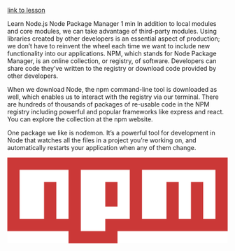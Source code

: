 [link to lesson](https://www.codecademy.com/paths/create-a-back-end-app-with-javascript/tracks/bapi-learn-express/modules/introduction-to-node-js/lessons/node/exercises/npm)

Learn Node.js
Node Package Manager
1 min
In addition to local modules and core modules, we can take advantage of third-party modules. Using libraries created by other developers is an essential aspect of production; we don’t have to reinvent the wheel each time we want to include new functionality into our applications. NPM, which stands for Node Package Manager, is an online collection, or registry, of software. Developers can share code they’ve written to the registry or download code provided by other developers.

When we download Node, the npm command-line tool is downloaded as well, which enables us to interact with the registry via our terminal. There are hundreds of thousands of packages of re-usable code in the NPM registry including powerful and popular frameworks like express and react. You can explore the collection at the npm website.

One package we like is nodemon. It’s a powerful tool for development in Node that watches all the files in a project you’re working on, and automatically restarts your application when any of them change.


![](./Npm-logo.svg.png)
